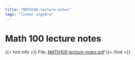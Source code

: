 ```yaml
---
title: "MATH100-lecture-notes"
tags: "linear algebra"
---
```


# Math 100 lecture notes


{{< hint info >}}
File: [*MATH100-lecture-notes.pdf*](/notes/MATH100-lecture-notes.pdf)
{{< /hint >}}


